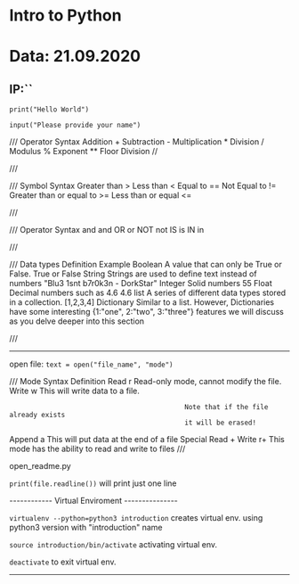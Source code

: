 # Intro to Python
# Data: 21.09.2020

IP:``
-----------

`print("Hello World")`

`input("Please provide your name")`

///
Operator					Syntax
Addition					+
Subtraction					-
Multiplication				*
Division					/
Modulus						%
Exponent					**
Floor Division				//

///


///
Symbol						Syntax
Greater than				>
Less than					<
Equal to 					==
Not Equal to 				!=
Greater than or equal to	>=
Less than or equal 			<=

///


///
Operator					Syntax
and 						and
OR 							or
NOT 						not
IS 							is
IN 							in

///


///
Data types 								Definition 										Example
Boolean					A value that can only be True or False.						True or False
String 				Strings are used to define text instead of numbers		"Blu3 1snt b7r0k3n - DorkStar"
Integer								Solid numbers										55
Float						Decimal numbers such as 4.6									4.6
list 			A series of different data types stored in a collection.				[1,2,3,4]
Dictionary		Similar to a list. However, Dictionaries have some interesting 		{1:"one", 2:"two", 3:"three"}
				features we will discuss as you delve deeper into this section
	

///

-------

open file: `text = open("file_name", "mode")` 

///
Mode 					Syntax 						Definition
Read 						r 					Read-only mode, cannot
												modify the file.
Write 						w 					This will write data to a file.

												Note that if the file already exists
												it will be erased!
Append						a 					This will put data at the end of a file
Special Read + Write  		r+					This mode has the ability to read and write to files
///

open_readme.py

`print(file.readline())` will print just one line

------------ Virtual Enviroment ---------------

`virtualenv --python=python3 introduction`
creates virtual env. using python3 version with "introduction" name

`source introduction/bin/activate`
activating virtual env.

`deactivate` 
to exit virtual env.

---------




